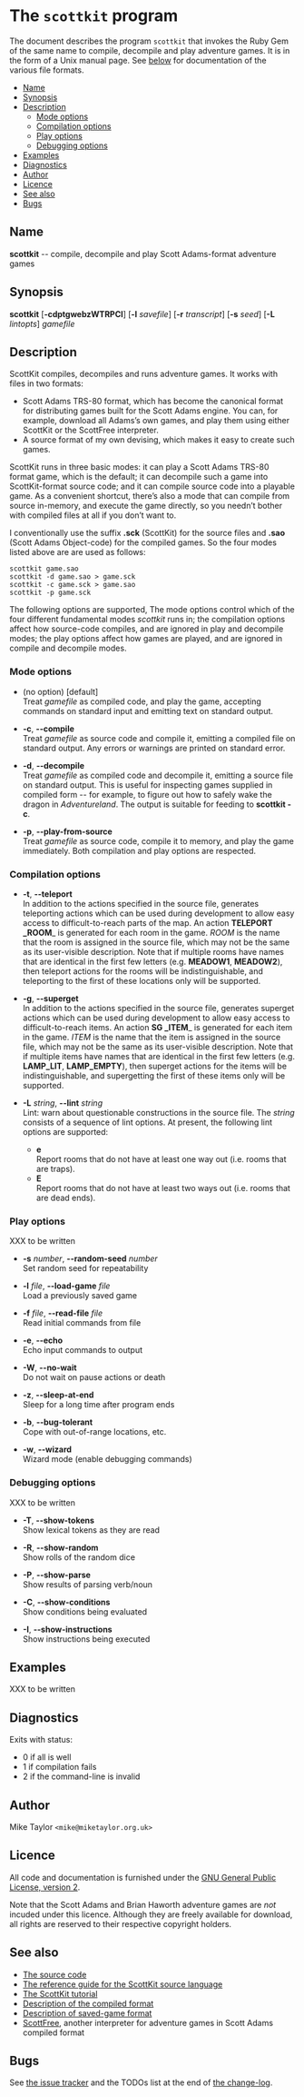 # The `scottkit` program

The document describes the program `scottkit` that invokes the Ruby Gem of the same name to compile, decompile and play adventure games. It is in the form of a Unix manual page. See [below](#see-also) for documentation of the various file formats.

<!-- md2toc -l 2 scottkit.md -->
* [Name](#name)
* [Synopsis](#synopsis)
* [Description](#description)
    * [Mode options](#mode-options)
    * [Compilation options](#compilation-options)
    * [Play options](#play-options)
    * [Debugging options](#debugging-options)
* [Examples](#examples)
* [Diagnostics](#diagnostics)
* [Author](#author)
* [Licence](#licence)
* [See also](#see-also)
* [Bugs](#bugs)

## Name

**scottkit** -- compile, decompile and play Scott Adams-format adventure games

## Synopsis

**scottkit**
[**-cdptgwebzWTRPCI**]
[**-l** _savefile_]
[**-r** _transcript_]
[**-s** _seed_]
[**-L** _lintopts_]
_gamefile_

## Description

ScottKit compiles, decompiles and runs adventure games. It works with files in two formats:

* Scott Adams TRS-80 format, which has become the canonical format for distributing games built for the Scott Adams engine. You can, for example, download all Adams’s own games, and play them using either ScottKit or the ScottFree interpreter.
* A source format of my own devising, which makes it easy to create such games.

ScottKit runs in three basic modes: it can play a Scott Adams TRS-80 format game, which is the default; it can decompile such a game into ScottKit-format source code; and it can compile source code into a playable game. As a convenient shortcut, there’s also a mode that can compile from source in-memory, and execute the game directly, so you needn’t bother with compiled files at all if you don’t want to.

I conventionally use the suffix **.sck** (ScottKit) for the source files and **.sao** (Scott Adams Object-code) for the compiled games. So the four modes listed above are are used as follows:

	scottkit game.sao
	scottkit -d game.sao > game.sck
	scottkit -c game.sck > game.sao
	scottkit -p game.sck


The following options are supported, The mode options control which of the four different fundamental modes *scottkit* runs in; the compilation options affect how source-code compiles, and are ignored in play and decompile modes; the play options affect how games are played, and are ignored in compile and decompile modes.

### Mode options

* (no option) [default]  
  Treat _gamefile_ as compiled code, and play the game, accepting commands on standard input and emitting text on standard output.

* **-c**, **--compile**  
  Treat _gamefile_ as source code and compile it, emitting a compiled file on standard output. Any errors or warnings are printed on standard error.

* **-d**, **--decompile**  
  Treat _gamefile_ as compiled code and decompile it, emitting a source file on standard output. This is useful for inspecting games supplied in compiled form -- for example, to figure out how to safely wake the dragon in _Adventureland_. The output is suitable for feeding to **scottkit -c**.

* **-p**, **--play-from-source**  
  Treat _gamefile_ as source code, compile it to memory, and play the game immediately. Both compilation and play options are respected.

### Compilation options

* **-t**, **--teleport**  
  In addition to the actions specified in the source file, generates teleporting actions which can be used during development to allow easy access to difficult-to-reach parts of the map. An action **TELEPORT _ROOM**_ is generated for each room in the game. _ROOM_ is the name that the room is assigned in the source file, which may not be the same as its user-visible description. Note that if multiple rooms have names that are identical in the first few letters (e.g. **MEADOW1**, **MEADOW2**), then teleport actions for the rooms will be indistinguishable, and teleporting to the first of these locations only will be supported.

* **-g**, **--superget**  
  In addition to the actions specified in the source file, generates superget actions which can be used during development to allow easy access to difficult-to-reach items. An action **SG _ITEM**_ is generated for each item in the game. _ITEM_ is the name that the item is assigned in the source file, which may not be the same as its user-visible description. Note that if multiple items have names that are identical in the first few letters (e.g. **LAMP_LIT**, **LAMP_EMPTY**), then superget actions for the items will be indistinguishable, and supergetting the first of these items only will be supported.

* **-L** _string_, **--lint** _string_  
  Lint: warn about questionable constructions in the source file. The _string_ consists of a sequence of lint options. At present, the following lint options are supported:
  * **e**  
    Report rooms that do not have at least one way out (i.e. rooms that are traps).
  * **E**  
    Report rooms that do not have at least two ways out (i.e. rooms that are dead ends).

### Play options

XXX to be written

* **-s** _number_, **--random-seed** _number_  
  Set random seed for repeatability

* **-l** _file_, **--load-game** _file_  
  Load a previously saved game

* **-f** _file_, **--read-file** _file_  
  Read initial commands from file

* **-e**, **--echo**  
  Echo input commands to output

* **-W**, **--no-wait**  
  Do not wait on pause actions or death

* **-z**, **--sleep-at-end**  
  Sleep for a long time after program ends

* **-b**, **--bug-tolerant**  
  Cope with out-of-range locations, etc.

* **-w**, **--wizard**  
  Wizard mode (enable debugging commands)

### Debugging options

XXX to be written

* **-T**, **--show-tokens**  
  Show lexical tokens as they are read

* **-R**, **--show-random**  
  Show rolls of the random dice

* **-P**, **--show-parse**  
  Show results of parsing verb/noun

* **-C**, **--show-conditions**  
  Show conditions being evaluated

* **-I**, **--show-instructions**  
  Show instructions being executed

## Examples

XXX to be written

## Diagnostics

Exits with status:

* 0 if all is well
* 1 if compilation fails
* 2 if the command-line is invalid

## Author

Mike Taylor `<mike@miketaylor.org.uk>`

## Licence

All code and documentation is furnished under the
[GNU General Public License, version 2](../GPL-2.txt).

Note that the Scott Adams and Brian Haworth adventure games are _not_ incuded under this licence. Although they are freely available for download, all rights are reserved to their respective copyright holders.

## See also

* [The source code](https://github.com/MikeTaylor/scottkit)
* [The reference guide for the ScottKit source language](reference.md)
* [The ScottKit tutorial](tutorial.md)
* [Description of the compiled format](notes/Definition.txt)
* [Description of saved-game format](notes/Definition-saved-game.txt)
* [ScottFree](https://packages.debian.org/stable/scottfree), another interpreter for adventure games in Scott Adams compiled format
  
## Bugs

See
[the issue tracker](https://github.com/MikeTaylor/scottkit/issues)
and the TODOs list at the end of 
[the change-log](https://github.com/MikeTaylor/scottkit/blob/master/ChangeLog.md).

